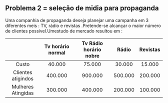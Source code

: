 ## Problema 2 = seleção de midia para propaganda 

Uma companhia de propaganda deseja planejar uma campanha em 3 diferentes meis : TV, rádio e revistas .Pretende-se alcançar o maior número de clientes possivel.Umestudo de mercado resultou em :

|  | Tv horário normal | Tv Rádio horário nobre|Rádio|Revistas|
|:------:|:--------------------:|:----------------:|:-----:|:----:|
| Custo | 40.000| 75.000|30.000|15.000|
|Clientes atigindos| 400.000| 900.000| 500.000|200.000|
|Mulheres Atingidas| 300.000| 400.000|200.000|100.000|

